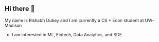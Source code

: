 ## Hi there 👋

My name is Rishabh Dubey and I am currently a CS + Econ student at UW-Madison

- I am interested in ML, Fintech, Data Analytics, and SDE

<!--
**RishabhDubey2005/RishabhDubey2005** is a ✨ _special_ ✨ repository because its `README.md` (this file) appears on your GitHub profile.

Here are some ideas to get you started:

- 🔭 I’m currently working on ...
- 🌱 I’m currently learning ...
- 👯 I’m looking to collaborate on ...
- 🤔 I’m looking for help with ...
- 💬 Ask me about ...
- 📫 How to reach me: ...
- 😄 Pronouns: ...
- ⚡ Fun fact: ...
-->
